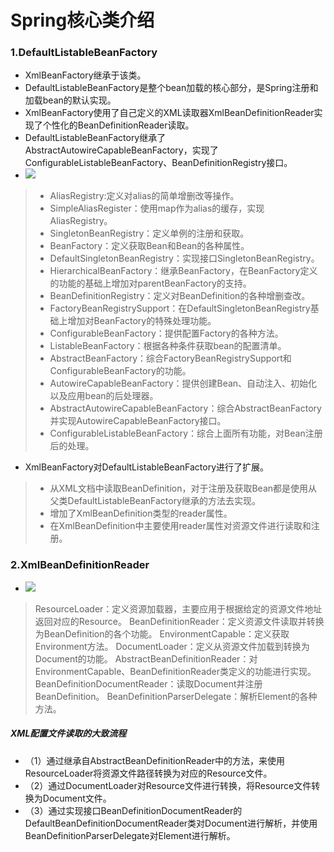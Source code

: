 # Spring核心类介绍

### 1.DefaultListableBeanFactory

- XmlBeanFactory继承于该类。
- DefaultListableBeanFactory是整个bean加载的核心部分，是Spring注册和加载bean的默认实现。
- XmlBeanFactory使用了自己定义的XML读取器XmlBeanDefinitionReader实现了个性化的BeanDefinitionReader读取。
- DefaultListableBeanFactory继承了AbstractAutowireCapableBeanFactory，实现了ConfigurableListableBeanFactory、BeanDefinitionRegistry接口。
- ![](https://github.com/walmt/img/blob/master/img/2.png?raw=true)

>- AliasRegistry:定义对alias的简单增删改等操作。
>- SimpleAliasRegister：使用map作为alias的缓存，实现AliasRegistry。
>- SingletonBeanRegistry：定义单例的注册和获取。
>- BeanFactory：定义获取Bean和Bean的各种属性。
>- DefaultSingletonBeanRegistry：实现接口SingletonBeanRegistry。
>- HierarchicalBeanFactory：继承BeanFactory，在BeanFactory定义的功能的基础上增加对parentBeanFactory的支持。
>- BeanDefinitionRegistry：定义对BeanDefinition的各种增删查改。
>- FactoryBeanRegistrySupport：在DefaultSingletonBeanRegistry基础上增加对BeanFactory的特殊处理功能。
>- ConfigurableBeanFactory：提供配置Factory的各种方法。
>- ListableBeanFactory：根据各种条件获取bean的配置清单。
>- AbstractBeanFactory：综合FactoryBeanRegistrySupport和ConfigurableBeanFactory的功能。
>- AutowireCapableBeanFactory：提供创建Bean、自动注入、初始化以及应用bean的后处理器。
>- AbstractAutowireCapableBeanFactory：综合AbstractBeanFactory并实现AutowireCapableBeanFactory接口。
>- ConfigurableListableBeanFactory：综合上面所有功能，对Bean注册后的处理。

- XmlBeanFactory对DefaultListableBeanFactory进行了扩展。

>- 从XML文档中读取BeanDefinition，对于注册及获取Bean都是使用从父类DefaultListableBeanFactory继承的方法去实现。
>- 增加了XmlBeanDefinition类型的reader属性。
>- 在XmlBeanDefinition中主要使用reader属性对资源文件进行读取和注册。

### 2.XmlBeanDefinitionReader

- ![](https://github.com/walmt/img/blob/master/img/3.png?raw=true)

> ResourceLoader：定义资源加载器，主要应用于根据给定的资源文件地址返回对应的Resource。
> BeanDefinitionReader：定义资源文件读取并转换为BeanDefinition的各个功能。
> EnvironmentCapable：定义获取Environment方法。
> DocumentLoader：定义从资源文件加载到转换为Document的功能。
> AbstractBeanDefinitionReader：对EnvironmentCapable、BeanDefinitionReader类定义的功能进行实现。
> BeanDefinitionDocumentReader：读取Document并注册BeanDefinition。
> BeanDefinitionParserDelegate：解析Element的各种方法。

##### XML配置文件读取的大致流程

- （1）通过继承自AbstractBeanDefinitionReader中的方法，来使用ResourceLoader将资源文件路径转换为对应的Resource文件。
- （2）通过DocumentLoader对Resource文件进行转换，将Resource文件转换为Document文件。
- （3）通过实现接口BeanDefinitionDocumentReader的DefaultBeanDefinitionDocumentReader类对Document进行解析，并使用BeanDefinitionParserDelegate对Element进行解析。


